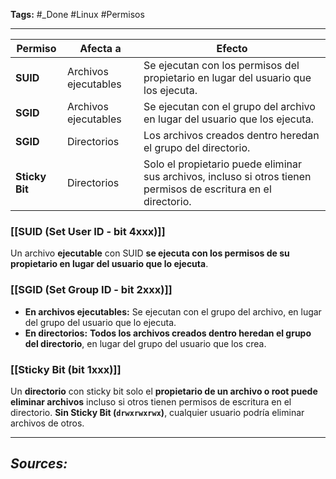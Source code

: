 **Tags:** #_Done 
#Linux #Permisos 
- - -

| Permiso        | Afecta a             | Efecto                                                                                                           |
| -------------- | -------------------- | ---------------------------------------------------------------------------------------------------------------- |
| **SUID**       | Archivos ejecutables | Se ejecutan con los permisos del propietario en lugar del usuario que los ejecuta.                               |
| **SGID**       | Archivos ejecutables | Se ejecutan con el grupo del archivo en lugar del usuario que los ejecuta.                                       |
| **SGID**       | Directorios          | Los archivos creados dentro heredan el grupo del directorio.                                                     |
| **Sticky Bit** | Directorios          | Solo el propietario puede eliminar sus archivos, incluso si otros tienen permisos de escritura en el directorio. |
###  [[SUID (Set User ID - bit 4xxx)]]
Un archivo **ejecutable** con SUID **se ejecuta con los permisos de su propietario en lugar del usuario que lo ejecuta**.  
### [[SGID (Set Group ID - bit 2xxx)]]
- **En archivos ejecutables:** Se ejecutan con el grupo del archivo, en lugar del grupo del usuario que lo ejecuta.  
- **En directorios:** **Todos los archivos creados dentro heredan el grupo del directorio**, en lugar del grupo del usuario que los crea.  
### [[Sticky Bit (bit 1xxx)]]
Un **directorio** con sticky bit solo el **propietario de un archivo o root puede eliminar archivos** incluso si otros tienen permisos de escritura en el directorio.
**Sin Sticky Bit (`drwxrwxrwx`)**, cualquier usuario podría eliminar archivos de otros.  

- - - 
## ***Sources:***